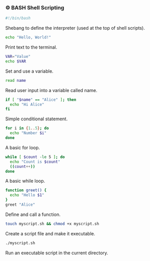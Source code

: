 ### ⚙️ BASH Shell Scripting

```bash
#!/bin/bash
```
Shebang to define the interpreter (used at the top of shell scripts).

```bash
echo "Hello, World!"
```
Print text to the terminal.

```bash
VAR="Value"
echo $VAR
```
Set and use a variable.

```bash
read name
```
Read user input into a variable called name.

```bash
if [ "$name" == "Alice" ]; then
  echo "Hi Alice"
fi
```
Simple conditional statement.

```bash
for i in {1..5}; do
  echo "Number $i"
done
```
A basic for loop.

```bash
while [ $count -le 5 ]; do
  echo "Count is $count"
  ((count++))
done
```
A basic while loop.

```bash
function greet() {
  echo "Hello $1"
}
greet "Alice"
```
Define and call a function.

```bash
touch myscript.sh && chmod +x myscript.sh
```
Create a script file and make it executable.

```bash
./myscript.sh
```
Run an executable script in the current directory.










